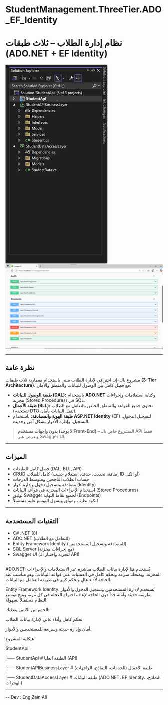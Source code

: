 # StudentManagement.ThreeTier.ADO_EF_Identity

# نظام إدارة الطلاب – ثلاث طبقات (ADO.NET + EF Identity)

![بنية المشروع](./Screenshots/structure.png)
![واجهة Swagger](./Screenshots/swagger.png)

---

## نظرة عامة

مشروع باك-إند احترافي لإدارة الطلاب مبني باستخدام معمارية ثلاث طبقات **(3-Tier Architecture)**، مع فصل كامل بين الوصول للبيانات والمنطق والأمان:

- **طبقة الوصول للبيانات (DAL):** باستخدام **ADO.NET** وكتابة استعلامات وإجراءات مخزنة (Stored Procedures) في SQL.
- **طبقة الأعمال (BLL):** تحتوي جميع القواعد والمنطق الخاص بالتعامل مع الطلاب (تستخدم DTO لنقل البيانات بأمان).
- **طبقة الهوية والمصادقة:** باستخدام **ASP.NET Identity** (EF) لتسجيل الدخول، التسجيل، وإدارة الأدوار بشكل آمن وحديث.

> **بدون واجهات مستخدم (لا يوجد Front-End)** – المشروع خاص بالـ API فقط ويعرض عبر Swagger UI.

---

## الميزات

- فصل كامل للطبقات (DAL, BLL, API)
- CRUD كامل للطلاب (إضافة، تحديث، حذف، استعلام حسب ID أو الكل)
- حساب الطلاب الناجحين ومتوسط الدرجات
- مصادقة وتسجيل دخول وإدارة أدوار (Identity)
- استخدام الإجراءات المخزنة في قواعد البيانات (Stored Procedures)
- توثيق Swagger لجميع نقاط النهاية (Endpoints)
- الكود نظيف وموثّق ويسهل التوسع عليه مستقبلاً

---

## التقنيات المستخدمة

- C# .NET (8)
- ADO.NET (للتعامل مع الطلاب)
- Entity Framework Identity (للمصادقة وتسجيل المستخدمين)
- SQL Server (مع إجراءات مخزنة)
- Swagger UI (لتجربة واختبار الـ API)


##
ADO.NET:
يُستخدم هنا لإدارة بيانات الطلاب مباشرة عبر الاستعلامات والإجراءات المخزنة، ويمنحك سرعة وتحكم كامل في العمليات على قواعد البيانات، وهو مناسب عند الحاجة لأداء عالٍ وتحكم كبير في طريقة التعامل مع البيانات.

Entity Framework Identity:
يُستخدم لإدارة المستخدمين وتسجيل الدخول والأدوار بطريقة حديثة وآمنة جداً دون الحاجة لإعادة اختراع العجلة في كل مرة، ويتيح توسيع النظام مستقبلاً بسهولة.

الجمع بين الاثنين يعطيك:

تحكم كامل وأداء عالي لإدارة بيانات الطلاب.

أمان وإدارة حديثة وسريعة للمستخدمين والأدوار.

هيكلية المشروع


StudentApi


├── StudentApi               # الطبقة العليا (API)

├── StudentAPIBusinessLayer  # طبقة الأعمال (الخدمات، النماذج، الواجهات)

├── StudentDataAccessLayer   # طبقة البيانات (ADO.NET، EF Identity، النماذج، الهجرات)


---

-- Dev : Eng Zain Ali
